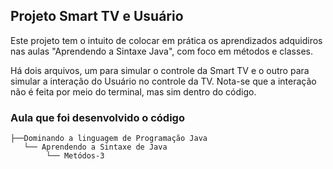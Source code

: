 ## Projeto Smart TV e Usuário
Este projeto tem o intuito de colocar em prática os aprendizados adquidiros nas aulas "Aprendendo a Sintaxe Java", com foco em métodos e classes.

Há dois arquivos, um para simular o controle da Smart TV e o outro para simular a interação do Usuário no controle da TV. Nota-se que a interação não é feita por meio do terminal, mas sim dentro do código.

### Aula que foi desenvolvido o código
    ├──Dominando a linguagem de Programação Java
       └── Aprendendo a Sintaxe de Java
            └── Metódos-3
